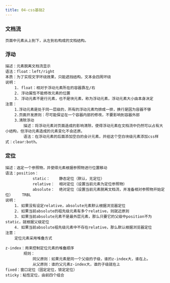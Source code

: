 ```yaml
---
title: 04-css基础2
---
```

### 文档流
    页面中元素从上到下，从左到右构成的文档结构。
### 浮动   
    描述：元素脱离文档流显示
    语法：float：left/right
    本质：为了实现文字环绕效果，只能遮挡结构，文本会四周环绕
    说明：
        1. float：相对于浮动元素所在的容器靠左/右
        2. 浮动属性不能修改元素的位置
        3. 浮动元素不是行元素，也不是块元素，称为浮动元素，浮动元素大小由本身决定
    注意：
        1.浮动元素是处于同一层级的，所有的浮动元素均排成一排，换行是因为容器不够
        2.页面开发原则：尽可能保证在一个容器内部的修改，不要影响到容器外部
        3.清除浮动
            描述：将浮动元素对页面造成的影响清除，使得浮动元素在文档流中仍然可以占有大小结构，但浮动元素造成的元素变化不会还原。
            语法：在浮动元素的后面添加空白的会计元素，并给这个空白块级元素添加css样式：clear:both。
### 定位
    描述：选定一个参照物，并使得元素根据参照物进行位置移动
    语法：position：
                static：    静态定位（默认，无定位）
                relative：  相对定位（设置当前元素为定位参照物）
                absolute：  绝对定位（设置当前元素脱离文档流，并准备相对参照物开始定位）    TRBL
    说明：
        1. 如果没有设定relative，absolute元素默认根据浏览器定位
        2. 如果当前absolute的祖先级元素有多个relative，则就近原则
        3. 如果当前absolute元素不是最外层元素，那么只要它的父级中position不为static，就根据父级定位
        4. 如果当前absolute祖先级元素中不存在relative，那么默认根据浏览器定位
    注意：
        定位元素采用堆叠方式

    z-index：用来控制定位元素的堆叠顺序
            规则：
                同父原则：如果元素是同一个父级的子级，谁的z-index大，谁在上。
                从父原则：谁的父元素z-index大，谁的子级就在上
    fixed：窗口定位（固定定位，锁定定位）
    sticky：粘性定位，由前四个组合
        